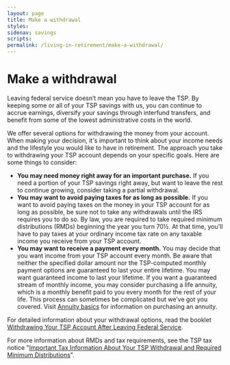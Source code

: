```yaml
---
layout: page
title: Make a withdrawal
styles:
sidenav: savings
scripts:
permalink: /living-in-retirement/make-a-withdrawal/
---
```


# Make a withdrawal

Leaving federal service doesn’t mean you have to leave the TSP. By keeping some or all of your TSP savings with us, you can continue to accrue earnings, diversify your savings through interfund transfers, and benefit from some of the lowest administrative costs in the world.

We offer several options for withdrawing the money from your account. When making your decision, it's important to think about your income needs and the lifestyle you would like to have in retirement. The approach you take to withdrawing your TSP account depends on your specific goals. Here are some things to consider:

+ **You may need money right away for an important purchase.** If you need a portion of your TSP savings right away, but want to leave the rest to continue growing, consider taking a partial withdrawal.
+ **You may want to avoid paying taxes for as long as possible.** If you want to avoid paying taxes on the money in your TSP account for as long as possible, be sure not to take any withdrawals until the IRS requires you to do so. By law, you are required to take required minimum distributions (RMDs) beginning the year you turn 70½. At that time, you'll have to pay taxes at your ordinary income tax rate on any taxable income you receive from your TSP account.  
+ **You may want to receive a payment every month.** You may decide that you want income from your TSP account every month. Be aware that neither the specified dollar amount nor the TSP-computed monthly payment options are guaranteed to last your entire lifetime. You may want guaranteed income to last your lifetime. If you want a guaranteed stream of monthly income, you may consider purchasing a life annuity, which is a monthly benefit paid to you every month for the rest of your life. This process can sometimes be complicated but we’ve got you covered. Visit [Annuity basics](#) for information on purchasing an annuity.

For detailed information about your withdrawal options, read the booklet [Withdrawing Your TSP Account After Leaving Federal Service](#).

For more information about RMDs and tax requirements, see the TSP tax notice "[Important Tax Information About Your TSP Withdrawal and Required Minimum Distributions](#)".
